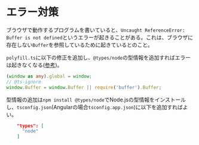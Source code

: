 

# エラー対策
ブラウザで動作するプログラムを書いていると、`Uncaught ReferenceError: Buffer is not defined`というエラーが起きることがある。これは、ブラウザに存在しない`Buffer`を参照しているために起きているとのこと。

`polyfill.ts`に以下の修正を追加し、`@types/node`の型情報を追加すればエラーは起きなくなる([参考](https://newbedev.com/angular-6-uncaught-referenceerror-buffer-is-not-defined
))。

```typescript
(window as any).global = window;
// @ts-ignore
window.Buffer = window.Buffer || require('buffer').Buffer;
```

型情報の追加は`npm install @types/node`でNode.jsの型情報をインストールし、`tsconfig.json`(Angularの場合`tsconfig.app.json`)に以下を追加すればよい。

```json
    "types": [
      "node"
    ]
```